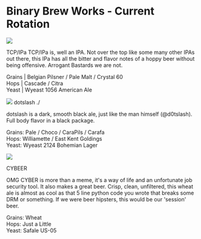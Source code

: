 <h1>Binary Brew Works  -  Current Rotation</h1>

<img src="http://www.10101brew.com/images/tcpipa_thin.jpg">

TCP/IPa
TCP/IPa is, well an IPA.  Not over the top like some many other IPAs out there, this IPa has all the bitter and flavor notes of a hoppy beer without being offensive.  Arrogant Bastards we are not.

Grains  |    Belgian Pilsner / Pale Malt / Crystal 60 <br>
Hops  |  Cascade / Citra <br>
Yeast  |  Wyeast 1056 American Ale


<img src="http://www.10101brew.com/images/dotslash.png">
dotslash  ./

dotslash is a dark, smooth black ale, just like the man himself (@d0tslash).  Full body flavor in a black package.

Grains:   Pale / Choco / CaraPils / Carafa <br>
Hops:     Williamette / East Kent Goldings <br>
Yeast:    Wyeast 2124 Bohemian Lager

<img src="http://www.10101brew.com/images/cyb33r.png">

CYBEER

OMG CYBER is more than a meme, it's a way of life and an unfortunate job security tool.  It also makes a great beer. Crisp, clean, unfiltered, this wheat ale is almost as cool as that 5 line python code you wrote that breaks some DRM or something.  If we were beer hipsters, this would be our 'session' beer.

Grains:  Wheat <br>
Hops:    Just a Little <br>
Yeast:   Safale US-05
